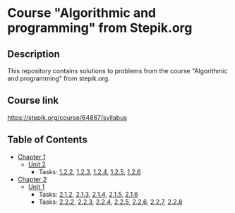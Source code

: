 # Course "Algorithmic and programming" from Stepik.org

## Description

This repository contains solutions to problems from the course "Algorithmic and programming" from stepik.org.

## Course link
https://stepik.org/course/64867/syllabus

## Table of Contents

* <a href = "https://github.com/savra/StepikAlgorithmicAndProgramming/tree/master/src/main/java/com/hvdbs/savra/stepikalgorithmicandprogramming/Chapter1">Chapter 1</a>
    * <a href = "https://github.com/savra/StepikAlgorithmicAndProgramming/tree/master/src/main/java/com/hvdbs/savra/stepikalgorithmicandprogramming/Chapter1/Unit2">Unit 2</a>
        * Tasks:
        <a href = "https://github.com/savra/StepikAlgorithmicAndProgramming/blob/master/src/main/java/com/hvdbs/savra/stepikalgorithmicandprogramming/Chapter1/Unit2/Task_02.java">1.2.2</a>,
        <a href = "https://github.com/savra/StepikAlgorithmicAndProgramming/blob/master/src/main/java/com/hvdbs/savra/stepikalgorithmicandprogramming/Chapter1/Unit2/Task_03.java">1.2.3</a>,
        <a href = "https://github.com/savra/StepikAlgorithmicAndProgramming/blob/master/src/main/java/com/hvdbs/savra/stepikalgorithmicandprogramming/Chapter1/Unit2/Task_04.java">1.2.4</a>,
        <a href = "https://github.com/savra/StepikAlgorithmicAndProgramming/blob/master/src/main/java/com/hvdbs/savra/stepikalgorithmicandprogramming/Chapter1/Unit2/Task_05.java">1.2.5</a>,
        <a href = "https://github.com/savra/StepikAlgorithmicAndProgramming/blob/master/src/main/java/com/hvdbs/savra/stepikalgorithmicandprogramming/Chapter1/Unit2/Task_06.java">1.2.6</a>
* <a href = "https://github.com/savra/StepikAlgorithmicAndProgramming/tree/master/src/main/java/com/hvdbs/savra/stepikalgorithmicandprogramming/Chapter2">Chapter 2</a>
    * <a href = "https://github.com/savra/StepikAlgorithmicAndProgramming/tree/master/src/main/java/com/hvdbs/savra/stepikalgorithmicandprogramming/Chapter2/Unit1">Unit 1</a>
        * Tasks:
        <a href = "https://github.com/savra/StepikAlgorithmicAndProgramming/blob/master/src/main/java/com/hvdbs/savra/stepikalgorithmicandprogramming/Chapter2/Unit1/Task_02.java">2.1.2</a>,
        <a href = "https://github.com/savra/StepikAlgorithmicAndProgramming/blob/master/src/main/java/com/hvdbs/savra/stepikalgorithmicandprogramming/Chapter2/Unit1/Task_03.java">2.1.3</a>,
        <a href = "https://github.com/savra/StepikAlgorithmicAndProgramming/blob/master/src/main/java/com/hvdbs/savra/stepikalgorithmicandprogramming/Chapter2/Unit1/Task_04.java">2.1.4</a>,
        <a href = "https://github.com/savra/StepikAlgorithmicAndProgramming/blob/master/src/main/java/com/hvdbs/savra/stepikalgorithmicandprogramming/Chapter2/Unit1/Task_05.java">2.1.5</a>,
        <a href = "https://github.com/savra/StepikAlgorithmicAndProgramming/blob/master/src/main/java/com/hvdbs/savra/stepikalgorithmicandprogramming/Chapter2/Unit1/Task_06.java">2.1.6</a>
        * Tasks:
        <a href = "https://github.com/savra/StepikAlgorithmicAndProgramming/blob/master/src/main/java/com/hvdbs/savra/stepikalgorithmicandprogramming/Chapter2/Unit2/Task_02.java">2.2.2</a>,
        <a href = "https://github.com/savra/StepikAlgorithmicAndProgramming/blob/master/src/main/java/com/hvdbs/savra/stepikalgorithmicandprogramming/Chapter2/Unit2/Task_03.java">2.2.3</a>,
        <a href = "https://github.com/savra/StepikAlgorithmicAndProgramming/blob/master/src/main/java/com/hvdbs/savra/stepikalgorithmicandprogramming/Chapter2/Unit2/Task_04.java">2.2.4</a>,
        <a href = "https://github.com/savra/StepikAlgorithmicAndProgramming/blob/master/src/main/java/com/hvdbs/savra/stepikalgorithmicandprogramming/Chapter2/Unit2/Task_05.java">2.2.5</a>,
        <a href = "https://github.com/savra/StepikAlgorithmicAndProgramming/blob/master/src/main/java/com/hvdbs/savra/stepikalgorithmicandprogramming/Chapter2/Unit2/Task_06.java">2.2.6</a>,
        <a href = "https://github.com/savra/StepikAlgorithmicAndProgramming/blob/master/src/main/java/com/hvdbs/savra/stepikalgorithmicandprogramming/Chapter2/Unit2/Task_07.java">2.2.7</a>,
        <a href = "https://github.com/savra/StepikAlgorithmicAndProgramming/blob/master/src/main/java/com/hvdbs/savra/stepikalgorithmicandprogramming/Chapter2/Unit2/Task_08.java">2.2.8</a>